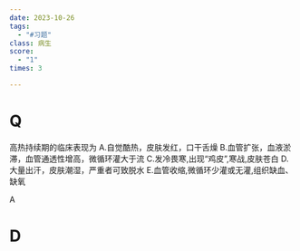 ```yaml
---
date: 2023-10-26
tags:
  - "#习题"
class: 病生
score:
  - "1"
times: 3

---
```



# Q
高热持续期的临床表现为
A.自觉酷热，皮肤发红，口干舌燥
B.血管扩张，血液淤滞，血管通透性增高，微循环灌大于流
C.发冷畏寒,出现“鸡皮”,寒战,皮肤苍白
D.大量出汗，皮肤潮湿，严重者可致脱水
E.血管收缩,微循环少灌或无灌,组织缺血、缺氧



A





# D